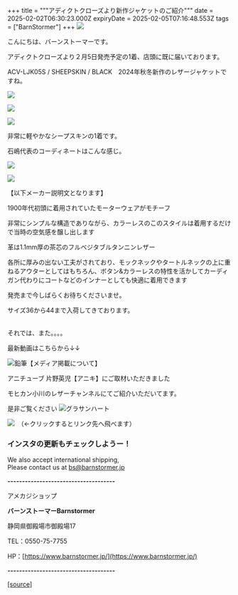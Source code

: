+++
title = """アディクトクローズより新作ジャケットのご紹介"""
date = 2025-02-02T06:30:23.000Z
expiryDate = 2025-02-05T07:16:48.553Z
tags = ["BarnStormer"]
+++
[![](https://stat.ameba.jp/user_images/20231023/16/barnstormer-go/b2/03/p/o0420015015354743273.png)](https://ameblo.jp/barnstormer-go/entry-12825670498.html)

こんにちは、バーンストーマーです。

アディクトクローズより２月5日発売予定の1着、店頭に既に届いております。

ACV-LJK05S / SHEEPSKIN / BLACK　2024年秋冬新作のレザージャケットですね。

[![](https://stat.ameba.jp/user_images/20250202/14/barnstormer-go/96/20/j/o0466070015539803665.jpg)](https://stat.ameba.jp/user_images/20250202/14/barnstormer-go/96/20/j/o0466070015539803665.jpg)

[![](https://stat.ameba.jp/user_images/20250202/14/barnstormer-go/18/66/j/o0466070015539803668.jpg)](https://stat.ameba.jp/user_images/20250202/14/barnstormer-go/18/66/j/o0466070015539803668.jpg)

[![](https://stat.ameba.jp/user_images/20250202/14/barnstormer-go/10/fc/j/o0466070015539803671.jpg)](https://stat.ameba.jp/user_images/20250202/14/barnstormer-go/10/fc/j/o0466070015539803671.jpg)

非常に軽やかなシープスキンの1着です。

石嶋代表のコーディネートはこんな感じ。

[![](https://stat.ameba.jp/user_images/20250202/14/barnstormer-go/4d/26/j/o1170143215539803921.jpg)](https://stat.ameba.jp/user_images/20250202/14/barnstormer-go/4d/26/j/o1170143215539803921.jpg)

[![](https://stat.ameba.jp/user_images/20250202/14/barnstormer-go/00/6e/j/o1170143915539803922.jpg)](https://stat.ameba.jp/user_images/20250202/14/barnstormer-go/00/6e/j/o1170143915539803922.jpg)

【以下メーカー説明文となります】

1900年代初頭に着用されていたモーターウェアがモチーフ  
  
非常にシンプルな構造でありながら、カラーレスのこのスタイルは着用するだけで当時の空気感を醸し出します  
  
革は1.1mm厚の茶芯のフルベジタブルタンニンレザー  
  
各所に厚みの出ない工夫がされており、モックネックやタートルネックの上に重ねるアウターとしてはもちろん、ボタン&カラーレスの特性を活かしてカーディガン代わりにコートなどのインナーとしても快適に着用できます

発売まで今しばらくお待ちくださいませ。

サイズ36から44まで入荷してきております。  
 

それでは、また。。。。

最新動画はこちらから↓↓

![鉛筆](https://stat100.ameba.jp/blog/ucs/img/char/char3/519.png)【メディア掲載について】

アニチューブ 片野英児【アニキ】にご取材いただきました

モヒカン小川のレザーチャンネルにてご紹介いただいてます。

是非ご覧ください ![グラサンハート](https://stat100.ameba.jp/blog/ucs/img/char/char3/148.png)

[![](https://stat.ameba.jp/user_images/20230412/16/barnstormer-go/6a/23/p/o0108010815269242493.png)](https://www.instagram.com/barnstormer_daily/)　（←クリックするとリンク先へ飛べます）

### インスタの更新もチェックしようー！

We also accept international shipping,  
Please contact us at bs@barnstormer.jp

**\-------------------------------------**

アメカジショップ

**バーンストーマーBarnstormer**

静岡県御殿場市御殿場17

TEL：0550-75-7755

HP：[https://www.barnstormer.jp/](https://www.barnstormer.jp/)

**\-------------------------------------**

[[source]](https://ameblo.jp/barnstormer-go/entry-12884845859.html)
